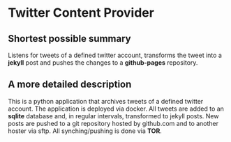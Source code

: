 # Twitter Content Provider

## Shortest possible summary

Listens for tweets of a defined twitter account, transforms the tweet into a
__jekyll__ post and pushes the changes to a __github-pages__ repository.

## A more detailed description

This is a python application that archives tweets of a defined twitter account.
The application is deployed via docker. All tweets are added to an __sqlite__
database and, in regular intervals, transformed to jekyll posts. New posts are
pushed to a git repository hosted by github.com and to another hoster via sftp.
All synching/pushing is done via __TOR__.
